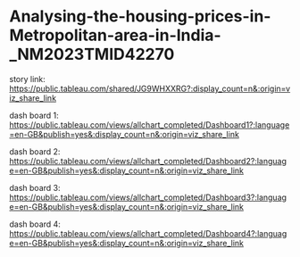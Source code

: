 # Analysing-the-housing-prices-in-Metropolitan-area-in-India-_NM2023TMID42270
story link:
https://public.tableau.com/shared/JG9WHXXRG?:display_count=n&:origin=viz_share_link

dash board 1:
https://public.tableau.com/views/allchart_completed/Dashboard1?:language=en-GB&publish=yes&:display_count=n&:origin=viz_share_link

dash board 2:
https://public.tableau.com/views/allchart_completed/Dashboard2?:language=en-GB&publish=yes&:display_count=n&:origin=viz_share_link		

dash board 3:
https://public.tableau.com/views/allchart_completed/Dashboard3?:language=en-GB&publish=yes&:display_count=n&:origin=viz_share_link	

dash board 4:
https://public.tableau.com/views/allchart_completed/Dashboard4?:language=en-GB&publish=yes&:display_count=n&:origin=viz_share_link	
